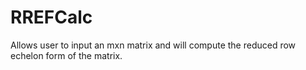 RREFCalc
========

Allows user to input an mxn matrix and will compute the reduced row echelon form of the matrix.